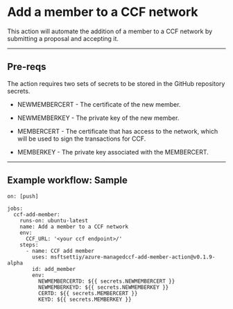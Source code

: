 # Add a member to a CCF network

This action will automate the addition of a member to a CCF network by submitting a proposal and accepting it.

---

## Pre-reqs

The action requires two sets of secrets to be stored in the GitHub repository secrets.

- NEWMEMBERCERT - The certificate of the new member.
- NEWMEMBERKEY - The private key of the new member.

- MEMBERCERT - The certificate that has access to the network, which will be used to sign the transactions for CCF.
- MEMBERKEY - The private key associated with the MEMBERCERT.

---

## Example workflow: Sample

```
on: [push]

jobs:
  ccf-add-member:
    runs-on: ubuntu-latest
    name: Add a member to a CCF network
    env:
      CCF_URL: '<your ccf endpoint>/'
    steps:
      - name: CCF add member
        uses: msftsettiy/azure-managedccf-add-member-action@v0.1.9-alpha
        id: add_member
        env:
          NEWMEMBERCERTD: ${{ secrets.NEWMEMBERCERT }}
          NEWMEMBERKEYD: ${{ secrets.NEWMEMBERKEY }}
          CERTD: ${{ secrets.MEMBERCERT }}
          KEYD: ${{ secrets.MEMBERKEY }}
```

